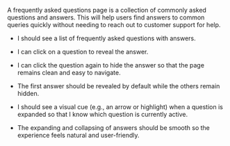 A frequently asked questions page is a collection of commonly asked questions and answers. This will help users find answers to common queries quickly without needing to reach out to customer support for help. 

- I should see a list of frequently asked questions with answers. 

- I can click on a question to reveal the answer.

- I can click the question again to hide the answer so that the page remains clean and easy to navigate.

- The first answer should be revealed by default while the others remain hidden. 

- I should see a visual cue (e.g., an arrow or highlight) when a question is expanded so that I know which question is currently active.

- The expanding and collapsing of answers should be smooth so the experience feels natural and user-friendly.
